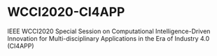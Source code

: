 # WCCI2020-CI4APP
IEEE WCCI2020 Special Session on Computational Intelligence-Driven Innovation for Multi-disciplinary Applications in the Era of Industry 4.0 (CI4APP)
